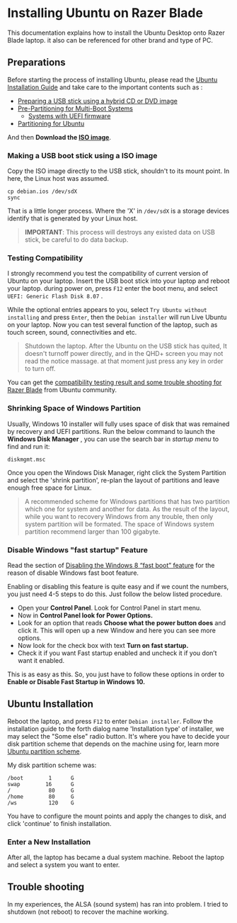 # Installing Ubuntu on Razer Blade

This documentation explains how to install the Ubuntu Desktop onto Razer Blade laptop. it also can be referenced for other brand and type of PC.

## Preparations
Before starting the process of installing Ubuntu, please read the [Ubuntu Installation Guide](https://help.ubuntu.com/lts/installation-guide/amd64/index.html) and take care to the important contents such as :

* [Preparing a USB stick using a hybrid CD or DVD image](https://help.ubuntu.com/lts/installation-guide/amd64/ch04s03.html)
* [Pre-Partitioning for Multi-Boot Systems](https://help.ubuntu.com/lts/installation-guide/amd64/ch03s05.html)
  * [Systems with UEFI firmware](https://help.ubuntu.com/lts/installation-guide/amd64/ch03s06.html)
* [Partitioning for Ubuntu](https://help.ubuntu.com/lts/installation-guide/amd64/apc.html)

And then **Download the [ISO image](https://www.ubuntu.com/download/desktop)**.

### Making a USB boot stick using a ISO image
Copy the ISO image directly to the USB stick, shouldn't to its mount point. In here, the Linux host was assumed.

```shell
cp debian.ios /dev/sdX
sync
```
That is a little longer process. Where the 'X' in `/dev/sdX` is a storage devices identify that is generated by your Linux host.

> **IMPORTANT**: This process will destroys any existed data on USB stick, be careful to do data backup.

### Testing Compatibility

I strongly recommend you test the compatibility of current version of Ubuntu on your laptop. Insert the USB boot stick into your laptop and reboot your laptop. during power on, press `F12` enter the boot menu, and select `UEFI: Generic Flash Disk 8.07` . 

While the optional entries appears to you, select `Try Ubuntu without installing` and press `Enter`, then the `Debian installer` will run Live Ubuntu on your laptop. Now you can test several function of the laptop, such as touch screen, sound, connectivities and etc.

> Shutdown the laptop. After the Ubuntu on the USB stick has quited, It doesn't turnoff power directly, and in the QHD+ screen you may not read the notice massage. at that moment just press any key in order to turn off.

You can get the [compatibility testing result and some trouble shooting for Razer Blade](https://help.ubuntu.com/community/RazerBlade) from Ubuntu community.

### Shrinking Space of Windows Partition

Usually, Windows 10 installer will fully uses space of disk that was remained by recovery and UEFI partitions. Run the below command to launch the **Windows Disk Manager** , you can use the search bar in *startup menu* to find and run it:

```shell
diskmgmt.msc
```

Once you open the Windows Disk Manager, right click the System Partition and select the 'shrink partition', re-plan the layout of partitions and leave enough free space for Linux.

> A recommended scheme for Windows partitions that has two partition which one for system and another for data. As the result of the layout, while you want to recovery Windows from any trouble, then only system partition will be formated. The space of Windows system partition recommend larger than 100 gigabyte.

### Disable Windows "fast startup" Feature

Read the section of [Disabling the Windows 8 “fast boot” feature](https://help.ubuntu.com/lts/installation-guide/amd64/ch03s06.html#UEFI) for the reason of disable Windows fast boot feature.

Enabling or disabling this feature is quite easy and if we count the numbers, you just need 4-5 steps to do this. Just follow the below listed procedure.

- Open your **Control Panel**. Look for Control Panel in start menu.
- Now in **Control Panel **look for P**ower Options.**
- Look for an option that reads **Choose what the power button does** and click it. This will open up a new Window and here you can see more options.
- Now look for the check box with text **Turn on fast startup.**
- Check it if you want Fast startup enabled and uncheck it if you don’t want it enabled.

This is as easy as this. So, you just have to follow these options in order to **Enable or Disable Fast Startup in Windows 10.**

## Ubuntu Installation

Reboot the laptop, and press `F12` to enter `Debian installer`. Follow the installation guide to the forth dialog name 'Installation type' of installer, we may select the "Some else" radio button. It's where you have to decide your disk partition scheme that depends on the machine using for, learn more [Ubuntu partition scheme](https://help.ubuntu.com/lts/installation-guide/amd64/apc.html).

My disk partition scheme was:

```/ 
/boot        1		G
swap        16		G
/            80		G
/home        80		G
/ws          120	G
```

You have to configure the mount points and apply the changes to disk, and click 'continue' to finish installation.

### Enter a New Installation

After all, the laptop has became a dual system machine. Reboot the laptop and select a system you want to enter.

## Trouble shooting

In my experiences, the ALSA (sound system) has ran into problem. I tried to shutdown (not reboot) to recover the machine working.